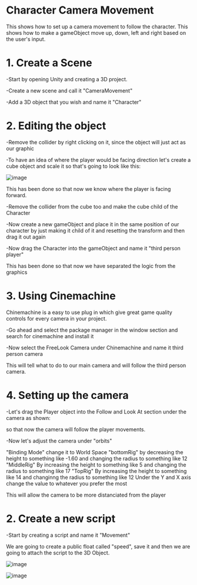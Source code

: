 # Character Camera Movement

This shows how to set up a camera movement to follow the character.
This shows how to make a gameObject move up, down, left and right based on the user's input.

# 1. Create a Scene

-Start by opening Unity and creating a 3D project.

-Create a new scene and call it "CameraMovement"

-Add a 3D object that you wish and name it "Character"

# 2. Editing the object

-Remove the collider by right clicking on it, since the object will just act as our graphic

-To have an idea of where the player would be facing direction let's create a cube object and scale it
so that's going to look like this:

![image](https://user-images.githubusercontent.com/91954726/136019590-9a9b10b8-7941-441a-becd-6dc62e3505d0.png)

This has been done so that now we know where the player is facing forward.

-Remove the collider from the cube too and make the cube child of the Character

-Now create a new gameObject and place it in the same position of our character by just making it child of it and resetting the transform and then drag it out again

-Now drag the Character into the gameObject and name it "third person player"

This has been done so that now we have separated the logic from the graphics

# 3. Using Cinemachine

Chinemachine is a easy to use plug in which give great game quality controls for every camera in your project.

-Go ahead and select the package manager in the window section and search for cinemachine and install it

-Now select the FreeLook Camera under Chinemachine and name it third person camera

This will tell what to do to our main camera and will follow the third person camera.

# 4. Setting up the camera

-Let's drag the Player object into the Follow and Look At section under the camera as shown:


so that now the camera will follow the player movements.

-Now let's adjust the camera under "orbits"

"Binding Mode" change it to World Space
"bottomRig" by decreasing the height to something like -1.60 and changing the radius to something like 12 
"MiddleRig" By increasing the height to something like 5 and changing the radius to something like 17
"TopRig" By increasing the height to something like 14 and changinng the radius to something like 12
Under the Y and X axis change the value to whatever you prefer the most 

This will allow the camera to be more distanciated from the player



# 2. Create a new script

-Start by creating a script and name it "Movement"

We are going to create a public float called "speed", save it and then we are going to attach the script to the 3D Object.

![image](https://user-images.githubusercontent.com/91954726/136017364-06b33349-3709-4591-8f64-9aaa2018da4a.png)

![image](https://user-images.githubusercontent.com/91954726/136018141-acccbe2f-e682-402f-8bbf-0f12d63f5eb1.png)



